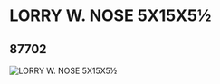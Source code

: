# LORRY W. NOSE  5X15X5½
## 87702
![LORRY W. NOSE  5X15X5½](https://lc-www-live-s.legocdn.com/media/bricks/5/2/4610615.jpg)